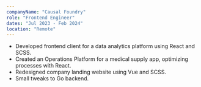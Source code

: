 ```yaml
---
companyName: "Causal Foundry"
role: "Frontend Engineer"
dates: "Jul 2023 - Feb 2024"
location: "Remote"
---
```


- Developed frontend client for a data analytics platform
  using React and SCSS.
- Created an Operations Platform for a medical supply app,
  optimizing processes with React.
- Redesigned company landing website using Vue and SCSS.
- Small tweaks to Go backend.

